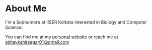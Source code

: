 # About Me

I'm a Sophomore at IISER Kolkata interested in Biology and Computer Science. 

You can find me at my [personal website][1] or reach me at [abhaykshirsagar01@gmail.com][2]

[1]: https://ak6263.github.io/
[2]: mailto:abhaykshirsagar01@gmail.com
